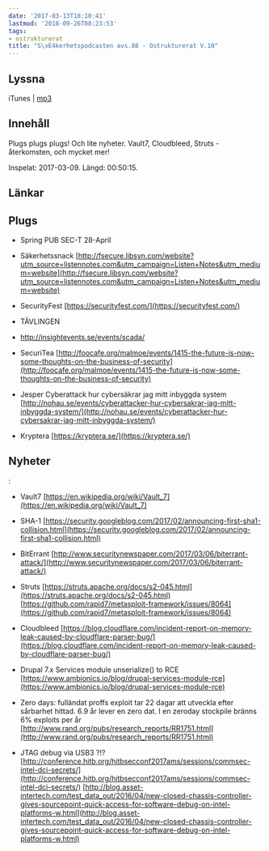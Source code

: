```yaml
---
date: '2017-03-13T18:10:41'
lastmod: '2018-09-26T08:23:53'
tags:
- ostrukturerat
title: "S\xE4kerhetspodcasten avs.88 - Ostrukturerat V.10"
---
```

## Lyssna

iTunes \| [mp3](http://traffic.libsyn.com/sakerhetspodcasten/Sakerhetspodcasten_2017-03-09_Ostrukturerat.mp3)

## Innehåll

Plugs plugs plugs! Och lite nyheter. Vault7, Cloudbleed, Struts - återkomsten, och mycket mer!

Inspelat: 2017-03-09. Längd: 00:50:15.

## Länkar

## Plugs


* Spring PUB SEC-T 28-April

* Säkerhetssnack [http://fsecure.libsyn.com/website?utm_source=listennotes.com&utm_campaign=Listen+Notes&utm_medium=website](http://fsecure.libsyn.com/website?utm_source=listennotes.com&utm_campaign=Listen+Notes&utm_medium=website)

* SecurityFest [https://securityfest.com/](https://securityfest.com/)

* TÄVLINGEN

* http://insightevents.se/events/scada/

* SecuriTea [http://foocafe.org/malmoe/events/1415-the-future-is-now-some-thoughts-on-the-business-of-security](http://foocafe.org/malmoe/events/1415-the-future-is-now-some-thoughts-on-the-business-of-security)

* Jesper Cyberattack hur cybersäkrar jag mitt inbyggda system [http://nohau.se/events/cyberattacker-hur-cybersakrar-jag-mitt-inbyggda-system/](http://nohau.se/events/cyberattacker-hur-cybersakrar-jag-mitt-inbyggda-system/)

* Kryptera [https://kryptera.se/](https://kryptera.se/)





## Nyheter
:

* Vault7 [https://en.wikipedia.org/wiki/Vault_7](https://en.wikipedia.org/wiki/Vault_7)

* SHA-1 [https://security.googleblog.com/2017/02/announcing-first-sha1-collision.html](https://security.googleblog.com/2017/02/announcing-first-sha1-collision.html)

* BitErrant [http://www.securitynewspaper.com/2017/03/06/biterrant-attack/](http://www.securitynewspaper.com/2017/03/06/biterrant-attack/)

* Struts [https://struts.apache.org/docs/s2-045.html](https://struts.apache.org/docs/s2-045.html)  [https://github.com/rapid7/metasploit-framework/issues/8064](https://github.com/rapid7/metasploit-framework/issues/8064)

* Cloudbleed [https://blog.cloudflare.com/incident-report-on-memory-leak-caused-by-cloudflare-parser-bug/](https://blog.cloudflare.com/incident-report-on-memory-leak-caused-by-cloudflare-parser-bug/)

* Drupal 7.x Services module unserialize() to RCE [https://www.ambionics.io/blog/drupal-services-module-rce](https://www.ambionics.io/blog/drupal-services-module-rce)

* Zero days: fulländat proffs exploit tar 22 dagar att utveckla efter sårbarhet hittad. 6.9 år lever en zero dat. I en zeroday stockpile bränns 6% exploits per år [http://www.rand.org/pubs/research_reports/RR1751.html](http://www.rand.org/pubs/research_reports/RR1751.html)

* JTAG debug via USB3 ?!?  [http://conference.hitb.org/hitbsecconf2017ams/sessions/commsec-intel-dci-secrets/](http://conference.hitb.org/hitbsecconf2017ams/sessions/commsec-intel-dci-secrets/)   [http://blog.asset-intertech.com/test_data_out/2016/04/new-closed-chassis-controller-gives-sourcepoint-quick-access-for-software-debug-on-intel-platforms-w.html](http://blog.asset-intertech.com/test_data_out/2016/04/new-closed-chassis-controller-gives-sourcepoint-quick-access-for-software-debug-on-intel-platforms-w.html)




